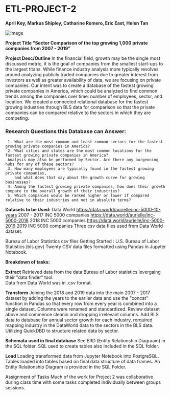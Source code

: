 # ETL-PROJECT-2
**April Key, Markus Shipley, Catharine Romero, Eric East, Helen Tan**

![image](https://user-images.githubusercontent.com/94247881/157790014-a92befd8-0bb1-4450-9ee4-a0fdf1458953.png)

**Project Title 
“Sector Comparison of the top growing 1,000 private companies from 2007 - 2019”**

**Project Desc/Outline**
In the financial field, growth may be the single most discussed metric, it is the goal of companies from the smallest start-ups to the largest titans. While finance industry analysis more typically revolves around analyzing publicly traded companies due to greater interest from investors as well as greater availability of data, we are focusing on private companies. 
Our intent was to create a database of the fastest growing private companies in America, which could be analyzed to find common trends among the companies over time: number of employees, sector, and location. 
We created a connected relational database for the fastest growing industries through BLS data for comparison so that the private companies can be compared relative to the sectors in which they are competing.

### Research Questions this Database can Answer:
     1. What are the most common and least common sectors for the fastest growing private companies in America?
     2. What cities and states are the most common locations for the fastest growing private companies in America? 
     Analysis may also be performed by Sector. Are there any burgeoning hubs for any of these sectors?
     3. How many employees are typically found in the fastest growing private companies,
        and what does that say about the growth curve for growing businesses?
     4. Among the fastest growing private companies, how does their growth compare to the overall growth of their industries? 
     5. Which companies would be ranked higher or lower if compared relative to their industries and not in absolute terms?  


**Datasets to be Used:**
Data World
https://data.world/aurielle/inc-5000-10-years 2007 - 2017 INC 5000 companies 
https://data.world/aurielle/inc-5000-2018 2018 INC 5000 companies
https://data.world/aurielle/inc-5000-2019 2019 INC 5000 companies
Three csv data files used from Data World dataset.

Bureau of Labor Statistics csv files
Getting Started : U.S. Bureau of Labor Statistics (bls.gov)
Twenty CSV data files formatted using Pandas in Jupyter Notebook. 

**Breakdown of tasks:**

**Extract**
Retrieved data from the data Bureau of Labor statistics levergaing their "data finder" tool.  
Data from Data World was in .csv format.  

**Transform**
Joining the 2018 and 2019 data into the main 2007 - 2017 dataset by adding the years to the earlier data and use the "concat" function in Pandas so that every row from every year is combined into a single dataset. Columns were renamed and standardized. 
Review dataset above and commence cleanin and dropping irrelevant columns.
Add BLS data to database for annual sector growth for each industry, rerquired mapping industry in the DataWorld data to the sectors in the BLS data.
Utilizing QuickDBD to structure related data by sector.

**Schemata used in final database**
See ERD (Entity Relationship Diagraam) in the SQL folder.  SQL used to create tables also included in the SQL folder.

**Load** 
Loading transformed data from Jupyter Notebook into PostgreSQL.  
Tables loaded into tables based on final data structure of data frames.
An Entity Relationship Diagram is provided in the SQL Folder.

Assignment of Tasks
Much of the work for Project 2 was collaborative during class time with some tasks completed individually between groups sessions.  

